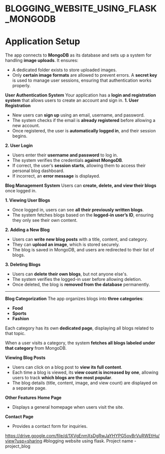 # BLOGGING_WEBSITE_USING_FLASK_MONGODB

# **Application Setup**
The app connects to **MongoDB** as its database and sets up a system for handling **image uploads**. It ensures:
- A dedicated folder exists to store uploaded images.
- Only **certain image formats** are allowed to prevent errors.
A **secret key** is used to manage user sessions, ensuring that authentication works properly.

**User Authentication System**
Your application has a **login and registration system** that allows users to create an account and sign in.
 **1. User Registration**
- New users can **sign up** using an email, username, and password.
- The system checks if the email is **already registered** before allowing a new account.
- Once registered, the user is **automatically logged in**, and their session begins.

**2. User Login**
- Users enter their **username and password** to log in.
- The system verifies the credentials **against MongoDB**.
- If correct, the user’s **session starts**, allowing them to access their personal blog dashboard.
- If incorrect, an **error message** is displayed.

**Blog Management System**
Users can **create, delete, and view their blogs** once logged in.

**1. Viewing User Blogs**
- Once logged in, users can see **all their previously written blogs**.
- The system fetches blogs based on the **logged-in user’s ID**, ensuring they only see their own content.

**2. Adding a New Blog**
- Users can **write new blog posts** with a title, content, and category.
- They can **upload an image**, which is stored securely.
- The blog is saved in MongoDB, and users are redirected to their list of blogs.

**3. Deleting Blogs**
- Users can **delete their own blogs**, but not anyone else's.
- The system verifies the logged-in user before allowing deletion.
- Once deleted, the blog is **removed from the database** permanently.

---

**Blog Categorization**
The app organizes blogs into **three categories**:  
- **Food**
- **Sports**
- **Fashion**

Each category has its own **dedicated page**, displaying all blogs related to that topic.

When a user visits a category, the system **fetches all blogs labeled under that category** from MongoDB.

**Viewing Blog Posts**
- Users can click on a blog post to **view its full content**.
- Each time a blog is viewed, its **view count is increased by one**, allowing users to track **which blogs are the most popular**.
- The blog details (title, content, image, and view count) are displayed on a separate page.

**Other Features**
**Home Page**
- Displays a general homepage when users visit the site.

**Contact Page**
- Provides a contact form for inquiries.


https://drive.google.com/file/d/1XVgEnmXsDgRwJaYHYPG5ovBrVuRWEtHu/view?usp=sharing    #blogging website using flask. Project name - project_blog
